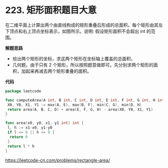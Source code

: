 # 223. 矩形面积**题目大意** 

在二维平面上计算出两个由直线构成的矩形重叠后形成的总面积。每个矩形由其左下顶点和右上顶点坐标表示，如图所示。说明: 假设矩形面积不会超出 int 的范围。

**解题思路**  

- 给出两个矩形的坐标，求这两个矩形在坐标轴上覆盖的总面积。
- 几何题，由于只有 2 个矩形，所以按照题意做即可。先分别求两个矩形的面积，加起来再减去两个矩形重叠的面积。

**代码**  

```go
package leetcode

func computeArea(A int, B int, C int, D int, E int, F int, G int, H int) int {
 X0, Y0, X1, Y1 := max(A, E), max(B, F), min(C, G), min(D, H)
 return area(A, B, C, D) + area(E, F, G, H) - area(X0, Y0, X1, Y1)
}

func area(x0, y0, x1, y1 int) int {
 l, h := x1-x0, y1-y0
 if l <= 0 || h <= 0 {
  return 0
 }
 return l * h
}
```

https://leetcode-cn.com/problems/rectangle-area/